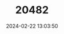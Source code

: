---
title: "20482"
category: "Spermophilus dauricus"
draft: false
date: 2024-02-22 13:03:50
languages:
  Mongolian: ["Daguur Zuram", "Zumbaraa Zuram"]
  Russian: ["Suslik Daurskii"]
  English: ["Daurian Ground Squirrel"]
---